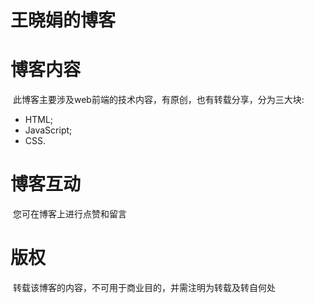 # 王晓娟的博客
# 博客内容 
  此博客主要涉及web前端的技术内容，有原创，也有转载分享，分为三大块:
  * HTML;
  * JavaScript;
  * CSS.
  
 # 博客互动
  您可在博客上进行点赞和留言
# 版权
  转载该博客的内容，不可用于商业目的，并需注明为转载及转自何处
